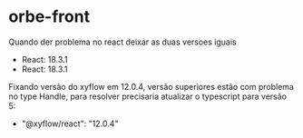 # orbe-front
  
Quando der problema no react deixar as duas versoes iguais

- React: 18.3.1
- React: 18.3.1

Fixando versão do xyflow em 12.0.4, versão superiores estão com problema no type Handle, para resolver precisaria atualizar o typescript para versão 5:

- "@xyflow/react": "12.0.4"
